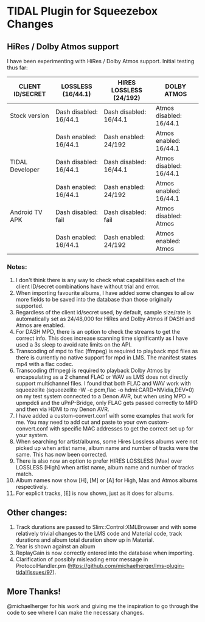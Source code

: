 # TIDAL Plugin for Squeezebox Changes

## HiRes / Dolby Atmos support
 
I have been experimenting with HiRes / Dolby Atmos support. Initial testing thus far:
 
|CLIENT ID/SECRET|LOSSLESS (16/44.1)     |HIRES LOSSLESS (24/192)|DOLBY ATMOS             |
|----------------|-----------------------|-----------------------|------------------------|
|Stock version   |Dash disabled: 16/44.1 |Dash disabled: 16/44.1 |Atmos disabled: 16/44.1 |
|                |Dash enabled: 16/44.1  |Dash enabled: 24/192   |Atmos enabled: 16/44.1  |
|TIDAL Developer |Dash disabled: 16/44.1 |Dash disabled: 16/44.1 |Atmos disabled: 16/44.1 |
|                |Dash enabled: 16/44.1  |Dash enabled: 24/192   |Atmos enabled: 16/44.1  |
|Android TV APK  |Dash disabled: fail    |Dash disabled: fail    |Atmos disabled: Atmos   |
|                |Dash enabled: 16/44.1  |Dash enabled: 24/192   |Atmos enabled: Atmos    |
 
### Notes:
1. I don't think there is any way to check what capabilities each of the client ID/secret combinations have without trial and error.
2. When importing favourite albums, I have added some changes to allow more fields to be saved into the database than those originally supported.
3. Regardless of the client id/secret used, by default, sample size/rate is automatically set as 24/48,000 for HiRes and Dolby Atmos if DASH and Atmos are enabled.
4. For DASH MPD, there is an option to check the streams to get the correct info. This does increase scanning time significantly as I have used a 3s sleep to avoid rate limits on the API.
5. Transcoding of mpd to flac (ffmpeg) is required to playback mpd files as there is currently no native support for mpd in LMS. The manifest states mp4 with a flac codec.
6. Transcoding (ffmpeg) is required to playback Dolby Atmos by encapsulating as a 2 channel FLAC or WAV as LMS does not directly support multichannel files. I found that both FLAC and WAV work with squeezelite (squeezelite -W -c pcm,flac -o hdmi:CARD=NVidia,DEV=0) on my test system connected to a Denon AVR, but when using MPD + upmpdcli and the uPnP-Bridge, only FLAC gets passed correctly to MPD and then via HDMI to my Denon AVR.
7. I have added a custom-convert.conf with some examples that work for me. You may need to add cut and paste to your own custom-convert.conf with specific MAC addresses to get the correct set up for your system.
8. When searching for artist/albums, some Hires Lossless albums were not picked up when artist name, album name and number of tracks were the same. This has now been corrected.
9. There is also now an option to prefer HIRES LOSSLESS [Max] over LOSSLESS [High] when artist name, album name and number of tracks match.
10. Album names now show [H], [M] or [A] for High, Max and Atmos albums respectively.
11. For explicit tracks, [E] is now shown, just as it does for albums.
 
## Other changes:
1. Track durations are passed to Slim::Control:XMLBrowser and with some relatively trivial changes to the LMS code and Material code, track durations and album total duration show up in Material.
2. Year is shown against an album
3. ReplayGain is now correctly entered into the database when importing.
4. Clarification of possibly misleading error message in ProtocolHandler.pm (https://github.com/michaelherger/lms-plugin-tidal/issues/97).
  
## More Thanks!
@michaelherger for his work and giving me the inspiration to go through the code to see where I can make the necessary changes.
